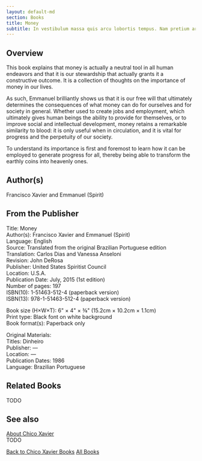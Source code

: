```yaml
---
layout: default-md
section: Books
title: Money
subtitle: In vestibulum massa quis arcu lobortis tempus. Nam pretium arcu in odio vulputate luctus.
---
```


## Overview
This book explains that money is actually a neutral tool in all human endeavors and that it is our stewardship that actually grants it a constructive outcome. It is a collection of thoughts on the importance of money in our lives.

As such, Emmanuel brilliantly shows us that it is our free will that ultimately determines the consequences of what money can do for ourselves and for society in general. Whether used to create jobs and employment, which ultimately gives human beings the ability to provide for themselves, or to improve social and intellectual development, money retains a remarkable similarity to blood: it is only useful when in circulation, and it is vital for progress and the perpetuity of our society.

To understand its importance is first and foremost to learn how it can be employed to generate progress for all, thereby being able to transform the earthly coins into heavenly ones.

## Author(s)
Francisco Xavier and Emmanuel (Spirit)

## From the Publisher
Title: 	Money  
Author(s): 	Francisco Xavier and Emmanuel (Spirit)  
Language: 	English  
Source: 	Translated from the original Brazilian Portuguese edition  
Translation: 	Carlos Dias and Vanessa Anseloni  
Revision: 	John DeRosa  
Publisher: 	United States Spiritist Council  
Location: 	U.S.A.  
Publication Date: 	July, 2015 (1st edition)  
Number of pages: 	197  
ISBN(10): 	1-51463-512-4 (paperback version)  
ISBN(13): 	978-1-51463-512-4 (paperback version)  
	  
	  
Book size (H×W×T): 	6" × 4" × ⅜" (15.2cm × 10.2cm × 1.1cm)  
Print type: 	Black font on white background  
Book format(s): 	Paperback only  
  
   
Original Materials:  
Titles: 	Dinheiro  
Publisher: 	—  
Location: 	—  
Publication Dates: 	1986  
Language: 	Brazilian Portuguese  

## Related Books
TODO

## See also
[About Chico Xavier](/profile/chico-xavier)  
TODO


<a href="/books/chico-xavier" class="button">Back to Chico Xavier Books</a>
<a href="/books" class="button">All Books</a>

